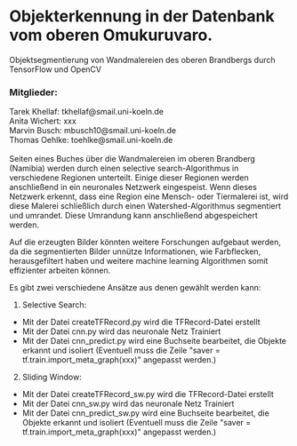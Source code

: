 ﻿# Objekterkennung in der Datenbank vom oberen Omukuruvaro.
Objektsegmentierung von Wandmalereien des oberen Brandbergs durch TensorFlow und OpenCV

<h3>Mitglieder:</h3>
Tarek Khellaf: tkhellaf@smail.uni-koeln.de <br>
Anita Wichert: xxx <br>
Marvin Busch: mbusch10@smail.uni-koeln.de<br>
Thomas Oehlke: toehlke@smail.uni-koeln.de<br>
<br>Seiten eines Buches über die Wandmalereien im oberen Brandberg (Namibia) werden durch einen selective search-Algorithmus in verschiedene Regionen unterteilt. Einige dieser Regionen werden anschließend in ein neuronales Netzwerk eingespeist. Wenn dieses Netzwerk erkennt, dass eine Region eine Mensch- oder Tiermalerei ist, wird diese Malerei schließlich durch einen Watershed-Algorithmus segmentiert und umrandet. Diese Umrandung kann anschließend abgespeichert werden.

Auf die erzeugten Bilder könnten weitere Forschungen aufgebaut werden, da die segmentierten Bilder unnütze Informationen, wie Farbflecken, herausgefiltert haben und weitere machine learning Algorithmen somit effizienter arbeiten können.

Es gibt zwei verschiedene Ansätze aus denen gewählt werden kann:
1) Selective Search:
  - Mit der Datei createTFRecord.py wird die TFRecord-Datei erstellt
  - Mit der Datei cnn.py wird das neuronale Netz Trainiert
  - Mit der Datei cnn_predict.py wird eine Buchseite bearbeitet, die Objekte erkannt und isoliert
    (Eventuell muss die Zeile "saver = tf.train.import_meta_graph(xxx)" angepasst werden.)
    
2) Sliding Window:
  - Mit der Datei createTFRecord_sw.py wird die TFRecord-Datei erstellt
  - Mit der Datei cnn_sw.py wird das neuronale Netz Trainiert
  - Mit der Datei cnn_predict_sw.py wird eine Buchseite bearbeitet, die Objekte erkannt und isoliert
    (Eventuell muss die Zeile "saver = tf.train.import_meta_graph(xxx)" angepasst werden.)
